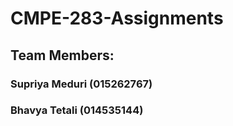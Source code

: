 # CMPE-283-Assignments
## Team Members:
### Supriya Meduri (015262767)
### Bhavya Tetali (014535144)
